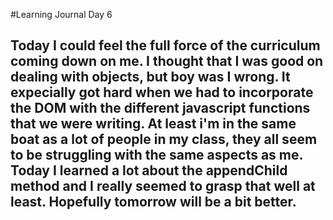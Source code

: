 #Learning Journal Day 6

## Today I could feel the full force of the curriculum coming down on me.  I thought that I was good on dealing with objects, but boy was I wrong.  It expecially got hard when we had to incorporate the DOM with the different javascript functions that we were writing.  At least i'm in the same boat as a lot of people in my class, they all seem to be struggling with the same aspects as me.  Today I learned a lot about the appendChild method and I really seemed to grasp that well at least.  Hopefully tomorrow will be a bit better.
